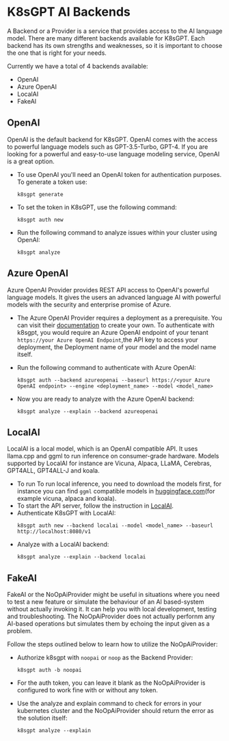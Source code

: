# K8sGPT AI Backends

A Backend or a Provider is a service that provides access to the AI language model. There are many different backends available for K8sGPT. Each backend has its own strengths and weaknesses, so it is important to choose the one that is right for your needs.

Currently we have a total of 4 backends available:
- OpenAI
- Azure OpenAI
- LocalAI
- FakeAI

## OpenAI

OpenAI is the default backend for K8sGPT. OpenAI comes with the access to powerful language models such as GPT-3.5-Turbo, GPT-4. If you are looking for a powerful and easy-to-use language modeling service, OpenAI is a great option.

- To use OpenAI you'll need an OpenAI token for authentication purposes. To generate a token use:
    ```
    k8sgpt generate
    ```
- To set the token in K8sGPT, use the following command:
    ```
    k8sgpt auth new
    ```
- Run the following command to analyze issues within your cluster using OpenAI:
    ```
    k8sgpt analyze
    ```

## Azure OpenAI

Azure OpenAI Provider provides REST API access to OpenAI's powerful language models. It gives the users an advanced language AI with powerful models with the security and enterprise promise of Azure.

- The Azure OpenAI Provider requires a deployment as a prerequisite. You can visit their [documentation](https://learn.microsoft.com/en-us/azure/cognitive-services/openai/how-to/create-resource?pivots=web-portal#create-a-resource) to create your own.
To authenticate with k8sgpt, you would require an Azure OpenAI endpoint of your tenant `https://your Azure OpenAI Endpoint`,the API key to access your deployment, the Deployment name of your model and the model name itself.

- Run the following command to authenticate with Azure OpenAI:
    ```
    k8sgpt auth --backend azureopenai --baseurl https://<your Azure OpenAI endpoint> --engine <deployment_name> --model <model_name>
    ```
- Now you are ready to analyze with the Azure OpenAI backend:
    ```
    k8sgpt analyze --explain --backend azureopenai
    ```

## LocalAI

LocalAI is a local model, which is an OpenAI compatible API. It uses llama.cpp and ggml to run inference on consumer-grade hardware. Models supported by LocalAI for instance are Vicuna, Alpaca, LLaMA, Cerebras, GPT4ALL, GPT4ALL-J and koala.

- To run To run local inference, you need to download the models first, for instance you can find `ggml` compatible models in [huggingface.com](https://huggingface.co/models?search=ggml)(for example vicuna, alpaca and koala).
- To start the API server, follow the instruction in [LocalAI](https://github.com/go-skynet/LocalAI#example-use-gpt4all-j-model). 
- Authenticate K8sGPT with LocalAI:
    ```
    k8sgpt auth new --backend localai --model <model_name> --baseurl http://localhost:8080/v1
    ```
- Analyze with a LocalAI backend:
    ```
    k8sgpt analyze --explain --backend localai

    ```

## FakeAI

FakeAI or the NoOpAiProvider might be useful in situations where you need to test a new feature or simulate the behaviour of an AI based-system without actually invoking it. It can help you with local development, testing and troubleshooting.
The NoOpAiProvider does not actually perfornm any AI-based operations but simulates them by echoing the input given as a problem.

Follow the steps outlined below to learn how to utilize the NoOpAiProvider:

- Authorize k8sgpt with `noopai` or `noop` as the Backend Provider:
    ```
    k8sgpt auth -b noopai
    ```
- For the auth token, you can leave it blank as the NoOpAiProvider is configured to work fine with or without any token.

- Use the analyze and explain command to check for errors in your kubernetes cluster and the NoOpAiProvider should return the error as the solution itself:
    ```
    k8sgpt analyze --explain
    ```

